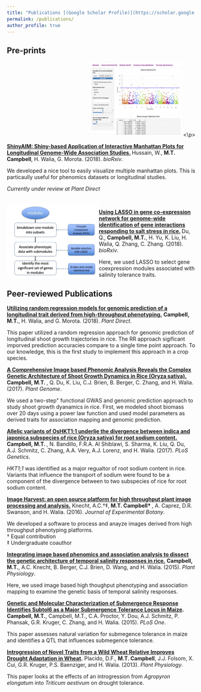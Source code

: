```yaml
---
title: "Publications [(Google Scholar Profile)](https://scholar.google.com/citations?user=vwawLWcAAAAJ&hl=en)"
permalink: /publications/
author_profile: true
---
```


## Pre-prints
<p align="right">
<img width="244" height="200" src= /images/Hussain_2018.jpg>
<\p>

<b>[ShinyAIM: Shiny-based Application of Interactive Manhattan Plots for Longitudinal Genome-Wide Association Studies.](/_publications/2018-8-1-ShinyAIM.md) </b> Hussain, W., <b>M.T. Campbell</b>, H. Walia, G. Morota. (2018). <i>bioRxiv</i>.

We developed a nice tool to easily visualize multiple manhattan plots. This is particaully useful for phenomics datasets or longitudinal studies.

  <i>Currently under review at Plant Direct</i>

<br>

<img align="left" width="246" height="200" src= /images/Du_2018.jpg>

<b>[Using LASSO in gene co-expression network for genome-wide identification of gene interactions responding to salt stress in rice.](/_publications/2018-6-29-Using-LASSO-in-gene-co-expression.md) </b> Du, Q., <b>Campbell, M.T.</b>, H. Yu, K. Liu, H. Walia, Q. Zhang, C. Zhang. (2018). <i>bioRxiv</i>. 

Here, we used LASSO to select gene coexpression modules associated with salinity tolerance traits.

## Peer-reviewed Publications

<b>[Utilizing random regression models for genomic prediction of a longitudinal trait derived from high-throughput phenotyping.](/_publications/2018-05-11-Utilizing-random-regression-models-for-genomic-prediction-of-a-longitudinal-trait-derived-from-high-throughput-phenotyping.md)</b> <b>Campbell, M.T.</b>, H. Walia, and G. Morota. (2018). <i>Plant Direct</i>.

This paper utilized a random regression approach for genomic prediction of longitudinal shoot growth trajectories in rice. The RR approach sigificant imporved prediction accuracies compare to a single time point approach. To our knowledge, this is the first study to implement this approach in a crop species. 

<b>[A Comprehensive Image based Phenomic Analysis Reveals the Complex Genetic Architecture of Shoot Growth Dynamics in Rice (Oryza sativa).](/_publications/2017-06-27-A-Comprehensive-Image-based-Phenomic-Analysis-Reveals-the-Complex-Genetic-Architecture-of-Shoot-Growth-Dynamics-in-Rice.md)</b> <b>Campbell, M.T. </b>, Q. Du, K. Liu, C.J. Brien, B. Berger, C. Zhang, and H. Walia. (2017). <i>Plant Genome</i>.

We used a two-step" functional GWAS and genomic prediction approach to study shoot growth dyanamics in rice. First, we modeled shoot biomass over 20 days using a power law function and used model parameters as derived traits for association mapping and genomic prediction.

<b>[Allelic variants of OsHKT1;1 underlie the divergence between indica and japonica subspecies of rice (Oryza sativa) for root sodium content.](/_publications/2017-06-05-Allelic-variants-of-OsHKT11-underlie-the-divergence-between-indica-and-japonica-subspecies-of-rice-for-root-sodium-content.md)</b> <b>Campbell, M.T. </b>, N. Bandillo, F.R.A. Al Shiblawi, S. Sharma, K. Liu, Q. Du, A.J. Schmitz, C. Zhang, A.A. Very, A.J. Lorenz, and H. Walia. (2017). <i>PLoS Genetics</i>.

<i>HKT1;1</i> was identified as a major regualtor of root sodium content in rice. Variants that influence the transport of sodium were found to be a component of the divergence between to two subspecies of rice for root sodium content.

<b>[Image Harvest: an open source platform for high throughput plant image processing and analysis.](/_publications/2016-04-13-Image-Harvest-an-open-source-platform-for-high-throughput-plant-image-processing-and-analysis.md)</b> Knecht, A.C.&#8224;&#8225;, <b>M.T. Campbell&#8224; </b>, A. Caprez, D.R. Swanson, and H. Walia. (2016). <i>Journal of Experimental Botany</i>. <br>

We developed a software to process and anayze images derived from high throughput phenotyping platforms. <br>
&#8224; Equal contribution <br>
&#8225; Undergraduate coauthor

<b>[Integrating image based phenomics and association analysis to dissect the genetic architecture of temporal salinity responses in rice.](/_publications/2015-08-01-Integrating-image-based-phenomics-and-association-analysis-to-dissect-the-genetic-architecture-of-temporal-salinity-responses-in-rice.md)</b> <b>Campbell, M.T.</b>, A.C. Knecht, B. Berger, C.J. Brien, D. Wang, and H. Walia. (2015). <i>Plant Physiology</i>. <br>

Here, we used image based high thoughput phenotyping and association mapping to examine the genetic basis of temporal salinity responses.
  
<b>[Genetic and Molecular Characterization of Submergence Response Identifies Subtol6 as a Major Submergence Tolerance Locus in Maize](/_publications/2015-03-25-Genetic-and-Molecular-Characterization-of-Submergence-Response-Identifies-Subtol6-as-a-Major-Submergence-Tolerance-Locus-in-Maize.md).</b> <b>Campbell, M.T.</b>, Campbell, M.T., C.A. Proctor, Y. Dou, A.J. Schmitz, P. Phansak, G.R. Kruger, C. Zhang, and H. Walia. (2015). <i>PLoS One</i>. <br>

This paper assesses natural variation for submegence tolerance in maize and identifies a QTL that influences submegence tolerance.
  
<b>[Introgression of Novel Traits from a Wild Wheat Relative Improves Drought Adaptation in Wheat](/_publications/2013-10-01-Introgression-of-novel-traits-from-a-wild-wheat-relative-improves-drought-adaptation-in-wheat.md).</b>  Placido, D.F., <b>M.T. Campbell</b>, J.J. Folsom, X. Cui, G.R. Kruger, P.S. Baenziger, and H. Walia. (2013). <i>Plant Physiology</i>. <br>

This paper looks at the effects of an introgression from <i>Agropyron elongatum</i> into <i>Triticum aestivum</i> on drought tolerance.
